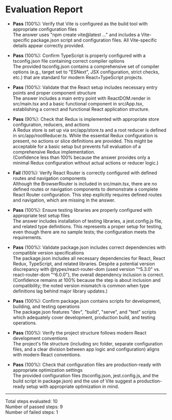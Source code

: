 # Evaluation Report

- **Pass** (100%): Verify that Vite is configured as the build tool with appropriate configuration files  
  The answer uses "npm create vite@latest ..." and includes a Vite-specific package.json script and configuration files. All Vite-specific details appear correctly provided.

- **Pass** (100%): Confirm TypeScript is properly configured with a tsconfig.json file containing correct compiler options  
  The provided tsconfig.json contains a comprehensive set of compiler options (e.g., target set to "ESNext", JSX configuration, strict checks, etc.) that are standard for modern React+TypeScript projects.

- **Pass** (100%): Validate that the React setup includes necessary entry points and proper component structure  
  The answer includes a main entry point with ReactDOM.render in src/main.tsx and a basic functional component in src/App.tsx, establishing a correct and functional React application structure.

- **Pass** (90%): Check that Redux is implemented with appropriate store configuration, reducers, and actions  
  A Redux store is set up via src/app/store.ts and a root reducer is defined in src/app/rootReducer.ts. While the essential Redux configuration is present, no actions or slice definitions are provided. This might be acceptable for a basic setup but prevents full evaluation of a comprehensive Redux implementation.  
  (Confidence less than 100% because the answer provides only a minimal Redux configuration without actual actions or reducer logic.)

- **Fail** (100%): Verify React Router is correctly configured with defined routes and navigation components  
  Although the BrowserRouter is included in src/main.tsx, there are no defined routes or navigation components to demonstrate a complete React Router configuration. This step explicitly requires defined routes and navigation, which are missing in the answer.

- **Pass** (100%): Ensure testing libraries are properly configured with appropriate test setup files  
  The answer includes installation of testing libraries, a jest.config.js file, and related type definitions. This represents a proper setup for testing, even though there are no sample tests; the configuration meets the requirements.

- **Pass** (100%): Validate package.json includes correct dependencies with compatible version specifications  
  The package.json includes all necessary dependencies for React, React Redux, TypeScript, and related libraries. Despite a potential version discrepancy with @types/react-router-dom (used version "^5.3.0" vs. react-router-dom "^6.0.0"), the overall dependency inclusion is correct.  
  (Confidence remains at 100% because the step is about inclusion and compatibility; the noted version mismatch is common when type definitions lag behind major library updates.)

- **Pass** (100%): Confirm package.json contains scripts for development, building, and testing operations  
  The package.json features "dev", "build", "serve", and "test" scripts which adequately cover development, production build, and testing operations.

- **Pass** (100%): Verify the project structure follows modern React development conventions  
  The project's file structure (including src folder, separate configuration files, and a clear division between app logic and configuration) aligns with modern React conventions.

- **Pass** (100%): Check that configuration files are production-ready with appropriate optimization settings  
  The provided configuration files (tsconfig.json, jest.config.js, and the build script in package.json) and the use of Vite suggest a production-ready setup with appropriate optimization in mind.

---

Total steps evaluated: 10  
Number of passed steps: 9  
Number of failed steps: 1